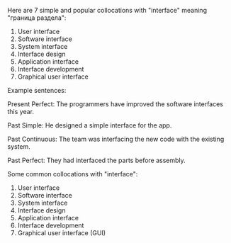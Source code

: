  Here are 7 simple and popular collocations with "interface" meaning "граница раздела":

1. User interface
2. Software interface
3. System interface
4. Interface design
5. Application interface  
6. Interface development
7. Graphical user interface

Example sentences: 

Present Perfect:
The programmers have improved the software interfaces this year.

Past Simple:
He designed a simple interface for the app.  

Past Continuous: 
The team was interfacing the new code with the existing system.

Past Perfect: 
They had interfaced the parts before assembly.

Some common collocations with "interface":

1. User interface
2. Software interface  
3. System interface
4. Interface design 
5. Application interface
6. Interface development 
7. Graphical user interface (GUI)